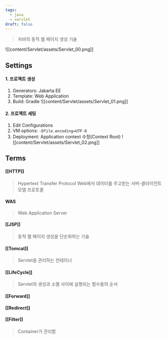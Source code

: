 ```yaml
---
tags:
  - java
  - servlet
draft: false
---
```

> 자바의 동적 웹 페이지 생성 기술

![[content/Servlet/assets/Servlet_00.png]]


## Settings
#### 1. 프로젝트 생성
1. Generators: Jakarta EE
2. Template: Web Application
3. Build: Gradle
![[content/Servlet/assets/Servlet_01.png]]

#### 2. 프로젝트 세팅
1. Edit Configurations
2. VM options: `-Dfile.encoding=UTF-8`
3. Deployment: Application context 수정(Context Root)
![[content/Servlet/assets/Servlet_02.png]]
## Terms

#### [[HTTP]]
> Hypertext Transfer Protocol
> Web에서 데이터를 주고받는 서버-클라이언트 모델 프로토콜
#### WAS
> Web Application Server
#### [[JSP]]
> 동적 웹 페이지 생성을 단순화하는 기술

#### [[Tomcat]]
> Servlet을 관리하는 컨테이너

#### [[LifeCycle]]
> Servlet의 생성과 소멸 사이에 실행되는 함수들의 순서

#### [[Forward]]

#### [[Redirect]]

#### [[Filter]]
> Container가 관리함
